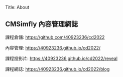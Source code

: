 Title: About

## CMSimfly 內容管理網誌

課程倉儲: <a href="https://github.com/40923236/cd2022">https://github.com/40923236/cd2022</a>

內容管理: <a href="https://40923236.github.io/cd2022/">https://40923236.github.io/cd2022/</a>

課程投影片: <a href="https://40923236.github.io/cd2022/reveal">https://40923236.github.io/cd2022/reveal</a>

課程網誌: <a href="https://40923236.github.io/cd2022/blog">https://40923236.github.io/cd2022/blog</a>








